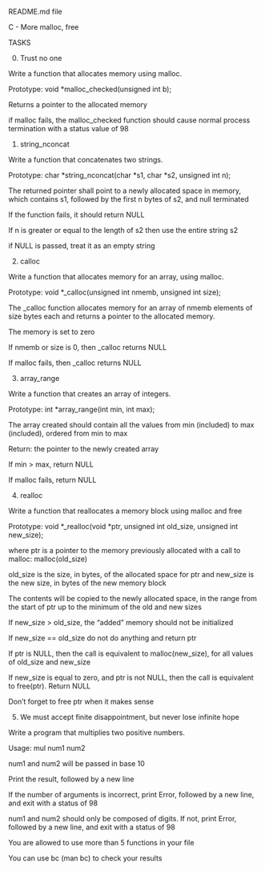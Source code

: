 README.md file





C - More malloc, free

		

TASKS

		

0. Trust no one

		

Write a function that allocates memory using malloc.

		



		

Prototype: void *malloc_checked(unsigned int b);

		



		

Returns a pointer to the allocated memory

		



		

if malloc fails, the malloc_checked function should cause normal process termination with a status value of 98

		



		

1. string_nconcat

		

Write a function that concatenates two strings.

		



		

Prototype: char *string_nconcat(char *s1, char *s2, unsigned int n);

		



		

The returned pointer shall point to a newly allocated space in memory, which contains s1, followed by the first n bytes of s2, and null terminated

		



		

If the function fails, it should return NULL

		



		

If n is greater or equal to the length of s2 then use the entire string s2

		



		

if NULL is passed, treat it as an empty string

		



		

2. calloc

		

Write a function that allocates memory for an array, using malloc.

		



		

Prototype: void *_calloc(unsigned int nmemb, unsigned int size);

		



		

The _calloc function allocates memory for an array of nmemb elements of size bytes each and returns a pointer to the allocated memory.

		



		

The memory is set to zero

		



		

If nmemb or size is 0, then _calloc returns NULL

		



		

If malloc fails, then _calloc returns NULL

		



		

3. array_range

		

Write a function that creates an array of integers.

		



		

Prototype: int *array_range(int min, int max);

		



		

The array created should contain all the values from min (included) to max (included), ordered from min to max

		



		

Return: the pointer to the newly created array

		



		

If min > max, return NULL

		



		

If malloc fails, return NULL

		



		

4. realloc

		

Write a function that reallocates a memory block using malloc and free

		



		

Prototype: void *_realloc(void *ptr, unsigned int old_size, unsigned int new_size);

		



		

where ptr is a pointer to the memory previously allocated with a call to malloc: malloc(old_size)

		



		

old_size is the size, in bytes, of the allocated space for ptr and new_size is the new size, in bytes of the new memory block

		



		

The contents will be copied to the newly allocated space, in the range from the start of ptr up to the minimum of the old and new sizes

		



		

If new_size > old_size, the “added” memory should not be initialized

		



		

If new_size == old_size do not do anything and return ptr

		



		

If ptr is NULL, then the call is equivalent to malloc(new_size), for all values of old_size and new_size

		



		

If new_size is equal to zero, and ptr is not NULL, then the call is equivalent to free(ptr). Return NULL

		



		

Don’t forget to free ptr when it makes sense

		



		

5. We must accept finite disappointment, but never lose infinite hope

		

Write a program that multiplies two positive numbers.

		



		

Usage: mul num1 num2

		



		

num1 and num2 will be passed in base 10

		



		

Print the result, followed by a new line

		



		

If the number of arguments is incorrect, print Error, followed by a new line, and exit with a status of 98

		



		

num1 and num2 should only be composed of digits. If not, print Error, followed by a new line, and exit with a status of 98

		



		

You are allowed to use more than 5 functions in your file

		
You can use bc (man bc) to check your results
